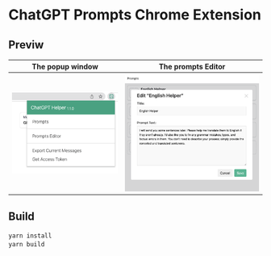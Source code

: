 # ChatGPT Prompts Chrome Extension

## Previw

| The popup window        | The prompts Editor       | 
| ----------------------- | ------------------------ |
| ![](./assets/popup.png) | ![](./assets/editor.png) |


## Build

``` bash
yarn install
yarn build
```
